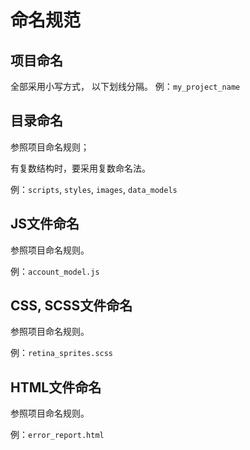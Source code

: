 # 命名规范

## 项目命名
全部采用小写方式， 以下划线分隔。
例：`my_project_name`

## 目录命名
参照项目命名规则；

有复数结构时，要采用复数命名法。

例：`scripts`, `styles`, `images`, `data_models`

## JS文件命名
参照项目命名规则。

例：`account_model.js`

## CSS, SCSS文件命名
参照项目命名规则。

例：`retina_sprites.scss`

## HTML文件命名
参照项目命名规则。

例：`error_report.html`
